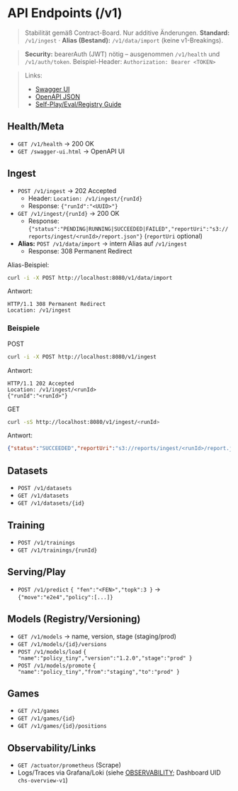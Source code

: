 # API Endpoints (/v1)

> Stabilität gemäß Contract-Board. Nur additive Änderungen. **Standard:** `/v1/ingest` · **Alias (Bestand):** `/v1/data/import` (keine v1-Breakings).

> **Security:** bearerAuth (JWT) nötig – ausgenommen `/v1/health` und `/v1/auth/token`. Beispiel-Header:
> `Authorization: Bearer <TOKEN>`

> Links:
> - [Swagger UI](/swagger-ui.html)
> - [OpenAPI JSON](/v3/api-docs)
> - [Self-Play/Eval/Registry Guide](./api/selfplay_eval_registry.md)

## Health/Meta

- `GET /v1/health` → 200 OK
- `GET /swagger-ui.html` → OpenAPI UI

## Ingest

- `POST /v1/ingest` → 202 Accepted  
  - Header: `Location: /v1/ingest/{runId}`  
  - Response: `{"runId":"<UUID>"}`
- `GET /v1/ingest/{runId}` → 200 OK  
  - Response: `{"status":"PENDING|RUNNING|SUCCEEDED|FAILED","reportUri":"s3://reports/ingest/<runId>/report.json"}` (`reportUri` optional)
- **Alias:** `POST /v1/data/import` → intern Alias auf `/v1/ingest`
  - Response: 308 Permanent Redirect

Alias-Beispiel:

```bash
curl -i -X POST http://localhost:8080/v1/data/import
```

Antwort:

```http
HTTP/1.1 308 Permanent Redirect
Location: /v1/ingest
```

### Beispiele

POST

```bash
curl -i -X POST http://localhost:8080/v1/ingest
```

Antwort:

```http
HTTP/1.1 202 Accepted
Location: /v1/ingest/<runId>
{"runId":"<runId>"}
```

GET

```bash
curl -sS http://localhost:8080/v1/ingest/<runId>
```

Antwort:

```json
{"status":"SUCCEEDED","reportUri":"s3://reports/ingest/<runId>/report.json"}
```

## Datasets

- `POST /v1/datasets`
- `GET /v1/datasets`
- `GET /v1/datasets/{id}`

## Training

- `POST /v1/trainings`
- `GET /v1/trainings/{runId}`

## Serving/Play

- `POST /v1/predict` `{ "fen":"<FEN>","topk":3 }` → `{"move":"e2e4","policy":[...]}`

## Models (Registry/Versioning)

- `GET /v1/models` → name, version, stage (staging/prod)
- `GET /v1/models/{id}/versions`
- `POST /v1/models/load` `{ "name":"policy_tiny","version":"1.2.0","stage":"prod" }`
- `POST /v1/models/promote` `{ "name":"policy_tiny","from":"staging","to":"prod" }`

## Games

- `GET /v1/games`
- `GET /v1/games/{id}`
- `GET /v1/games/{id}/positions`

## Observability/Links

- `GET /actuator/prometheus` (Scrape)
- Logs/Traces via Grafana/Loki (siehe [OBSERVABILITY](./OBSERVABILITY.md); Dashboard UID `chs-overview-v1`)
